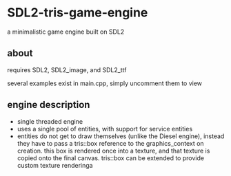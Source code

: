 # SDL2-tris-game-engine
a minimalistic game engine built on SDL2

## about
requires SDL2, SDL2_image, and SDL2_ttf

several examples exist in main.cpp, simply uncomment them to view

## engine description
- single threaded engine
- uses a single pool of entities, with support for service entities
- entities do not get to draw themselves (unlike the Diesel engine),
instead they have to pass a tris::box reference to the graphics_context on creation.
this box is rendered once into a texture, and that texture is copied onto the final canvas.
tris::box can be extended to provide custom texture renderinga
